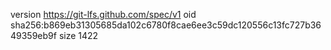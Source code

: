 version https://git-lfs.github.com/spec/v1
oid sha256:b869eb31305685da102c6780f8cae6ee3c59dc120556c13fc727b3649359eb9f
size 1422
